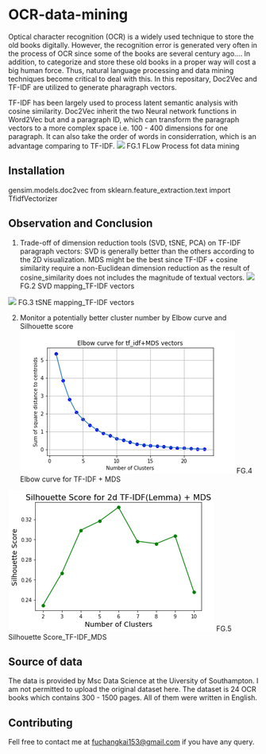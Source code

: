 # OCR-data-mining
Optical character recognition (OCR) is a widely used technique to store the old books digitally. However, the recognition error is generated very often in the process of OCR since some of the books are several century ago....
In addition, to categorize and store these old books in a proper way will cost a big human force. 
Thus, natural language processing and data mining techniques become critical to deal with this.
In this repositary, Doc2Vec and TF-IDF are utilized to generate pharagraph vectors. 

TF-IDF has been largely used to process latent semantic analysis with cosine similarity. 
Doc2Vec inherit the two Neural network functions in Word2Vec but and a paragraph ID, which can transform the paragraph vectors to a more complex space i.e. 100 - 400 dimensions for one paragraph. It can also take the order of words in considerration, which is an advantage comparing to TF-IDF. 
![](images/OCR%20Data%20Mining.png)
FG.1 FLow Process fot data mining

## Installation
gensim.models.doc2vec
from sklearn.feature_extraction.text import TfidfVectorizer

## Observation and Conclusion
1. Trade-off of dimension reduction tools (SVD, tSNE, PCA) on TF-IDF paragraph vectors: SVD is generally better than the others according to the 2D visualization. MDS might be the best since TF-IDF + cosine similarity require a non-Euclidean dimension reduction as the result of cosine_similarity does not includes the magnitude of textual vectors.
![](images/SVD%20mapping_TF-IDF%20vectors.png)
FG.2 SVD mapping_TF-IDF vectors

![](images/tSNE%20mapping_TF-IDF%20vectors.png)
FG.3 tSNE mapping_TF-IDF vectors

2. Monitor a potentially better cluster number by Elbow curve and Silhouette score
![](image/kmeans%20clustering%20of%20tf_idf%2BMDS.png)
FG.4 Elbow curve for TF-IDF + MDS 

![](image/Silhouette%20Score_TF-IDF_MDS.png)
FG.5 Silhouette Score_TF-IDF_MDS




## Source of data
The data is provided by Msc Data Science at the Uiversity of Southampton. 
I am not permitted to upload the original dataset here.
The dataset is 24 OCR books which contains 300 - 1500 pages. 
All of them were written in English.

## Contributing 
Fell free to contact me at fuchangkai153@gmail.com if you have any query.
